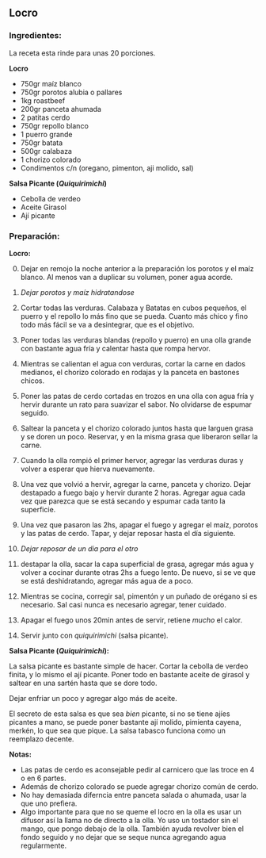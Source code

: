## Locro

### Ingredientes:

La receta esta rinde para unas 20 porciones.

**Locro**

  * 750gr maíz blanco
  * 750gr porotos alubia o pallares
  * 1kg roastbeef
  * 200gr panceta ahumada
  * 2 patitas cerdo
  * 750gr repollo blanco
  * 1 puerro grande
  * 750gr batata
  * 500gr calabaza
  * 1 chorizo colorado
  * Condimentos c/n (oregano, pimenton, aji molido, sal)

**Salsa Picante (*Quiquirimichi*)**

  * Cebolla de verdeo
  * Aceite Girasol
  * Ají picante

### Preparación:

**Locro:**

  0. Dejar en remojo la noche anterior a la preparación los porotos y el maíz
  blanco. Al menos van a duplicar su volumen, poner agua acorde.

  0. *Dejar porotos y maíz hidratandose*

  1. Cortar todas las verduras. Calabaza y Batatas en cubos pequeños, el puerro
  y el repollo lo más fino que se pueda. Cuanto más chico y fino todo más fácil
  se va a desintegrar, que es el objetivo.

  2. Poner todas las verduras blandas (repollo y puerro) en una olla grande con
  bastante agua fría y calentar hasta que rompa hervor.

  3. Mientras se calientan el agua con verduras, cortar la carne en dados
  medianos, el chorizo colorado en rodajas y la panceta en bastones chicos.

  4. Poner las patas de cerdo cortadas en trozos en una olla con agua fría y
  hervir durante un rato para suavizar el sabor. No olvidarse de espumar seguido.

  4. Saltear la panceta y el chorizo colorado juntos hasta que larguen grasa y
  se doren un poco. Reservar, y en la misma grasa que liberaron sellar la carne.

  5. Cuando la olla rompió el primer hervor, agregar las verduras duras y volver
  a esperar que hierva nuevamente.

  6. Una vez que volvió a hervir, agregar la carne, panceta y chorizo.
  Dejar destapado a fuego bajo y hervir durante 2 horas. Agregar agua cada vez
  que parezca que se está secando y espumar cada tanto la superficie.

  7. Una vez que pasaron las 2hs, apagar el fuego y agregar el maíz, porotos y
  las patas de cerdo. Tapar, y dejar reposar hasta el día siguiente.

  8. *Dejar reposar de un dia para el otro*

  9. destapar la olla, sacar la capa superficial de grasa, agregar más agua y
  volver a cocinar durante otras 2hs a fuego lento. De nuevo, si se ve que se
  está deshidratando, agregar más agua de a poco.

  10. Mientras se cocina, corregir sal, pimentón y un puñado de orégano si es
  necesario. Sal casi nunca es necesario agregar, tener cuidado.

  11. Apagar el fuego unos 20min antes de servir, retiene *mucho* el calor.

  12. Servir junto con *quiquirimichi* (salsa picante).

**Salsa Picante (*Quiquirimichi*):**

  La salsa picante es bastante simple de hacer. Cortar la cebolla de verdeo
  finita, y lo mismo el ají picante. Poner todo en bastante aceite de girasol y
  saltear en una sartén hasta que se dore todo.

  Dejar enfriar un poco y agregar algo más de aceite.

  El secreto de esta salsa es que sea *bien* picante, si no se tiene ajíes
  picantes a mano, se puede poner bastante ají molido, pimienta cayena, merkén,
  lo que sea que pique. La salsa tabasco funciona como un reemplazo decente.

**Notas:**

  * Las patas de cerdo es aconsejable pedir al carnicero que las troce en 4 o en
  6 partes.
  * Además de chorizo colorado se puede agregar chorizo común de cerdo.
  * No hay demasiada diferncia entre panceta salada o ahumada, usar la que uno
  prefiera.
  * Algo importante para que no se queme el locro en la olla es usar un difusor
  así la llama no de directo a la olla. Yo uso un tostador sin el mango, que
  pongo debajo de la olla. También ayuda revolver bien el fondo seguido y no
  dejar que se seque nunca agregando agua regularmente.
